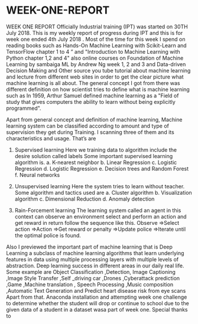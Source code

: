 # WEEK-ONE-REPORT
WEEK ONE REPORT
Officially Industrial training (IPT) was started on 30TH July 2018. This is my weekly report of progress during IPT and this is for week one ended  4th July 2018 .
Most of the time for this week I spend on reading books such as Hands-On Machine Learning with Scikit-Learn and TensorFlow chapter 1 to 4 ” and  "Introduction to Machine Learning with Python chapter 1,2 and 4"  also  online courses on Foundation of Machine Learning by sambaiga ML by Andrew Ng week 1, 2 and 3 and Data-driven Decision Making and  Other source  you tube tutorial about machine learning and lecture from different web sites in order to get the clear picture what  machine learning is all about.
The general concept I got from there was different definition on how scientist tries to define what is machine learning such as In 1959, Arthur Samuel defined machine learning as a "Field of study that gives computers the ability to learn without being explicitly programmed".

Apart from general concept and definition of machine learning, Machine learning system can be classified according to amount and type of supervision they get during Training. I scanning three of them and its characteristics and usage. That’s are 

1.	Supervised learning 
Here we training data to algorithm include the desire solution called labels Some important supervised learning algorithm is. 
a.	K-nearest neighbor
b.	Linear Regression
c.	Logistic Regression 
d.	Logistic Regression
e.	Decision trees and Random Forest 
f.	Neural networks

2.	Unsupervised learning
Here the system tries to learn without teacher. Some algorithm and tactics used are 
a.	Cluster algorithm 
b.	Visualization algorithm 
c.	Dimensional Reduction 
d.	Anomaly detection

3.	Rain-Forcement   learning 
The learning system called an agent in this context can observe an environment select and perform an action and get reward in return follow the sequence like this.
Observe =>Select action =>Action =>Get reward or penalty =>Update police 
=>Iterate until the optimal police is found.

Also I previewed the important part of machine learning that is Deep Learning a subclass of machine learning algorithms that learn underlying features in data using multiple processing layers with multiple levels of abstraction.
Deep learning success in different areas in our daily real life. Some example are Object Classification ,Detection, Image Captioning ,Image Style Transfer ,Self _driving car ,Drones ,Cyberattack prediction ,Game ,Machine translation , Speech Processing ,Music composition ,Automatic Text Generation  and Predict heart disease risk from eye scans
   Apart from that.
Anaconda installation and attempting week one challenge to determine whether the student will drop or continue to school due to the given data of a student in a dataset wasa part of week one.
Special thanks to 
